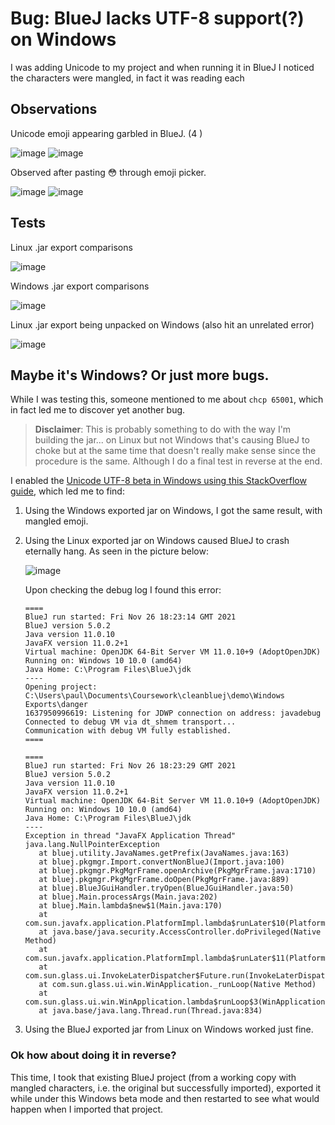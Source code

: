 # Bug: BlueJ lacks UTF-8 support(?) on Windows

I was adding Unicode to my project and when running it in BlueJ I noticed the characters were mangled, in fact it was reading each 

## Observations

Unicode emoji appearing garbled in BlueJ. (4 )

![image](https://user-images.githubusercontent.com/38285861/143617804-29a4e8b0-92b1-4f20-97a4-371ce007cdd2.png)
![image](https://user-images.githubusercontent.com/38285861/143617843-4a9aa7bd-6d35-4438-be10-2c3bca406b59.png)

Observed after pasting 😳 through emoji picker.

![image](https://user-images.githubusercontent.com/38285861/143617871-9a43b4ce-1cff-4308-9e2a-71a618e7c910.png)
![image](https://user-images.githubusercontent.com/38285861/143617864-748c0bc4-8eec-4a34-a99f-8522a3be1e0a.png)

## Tests

Linux .jar export comparisons

![image](https://user-images.githubusercontent.com/38285861/143616446-48559ce8-4e02-4aaa-ab9b-8df5f276b9e4.png)

Windows .jar export comparisons

![image](https://user-images.githubusercontent.com/38285861/143618268-aa1a5601-8f6f-4d46-9430-77392362a73b.png)

Linux .jar export being unpacked on Windows (also hit an unrelated error)

![image](https://user-images.githubusercontent.com/38285861/143618210-c3c658d6-134f-4116-add5-0d0d201a7ec4.png)

## Maybe it's Windows? Or just more bugs.

While I was testing this, someone mentioned to me about `chcp 65001`, which in fact led me to discover yet another bug.

> **Disclaimer**: This is probably something to do with the way I'm building the jar... on Linux but not Windows that's causing BlueJ to choke but at the same time that doesn't really make sense since the procedure is the same. Although I do a final test in reverse at the end.

I enabled the [Unicode UTF-8 beta in Windows using this StackOverflow guide](https://stackoverflow.com/questions/57131654/using-utf-8-encoding-chcp-65001-in-command-prompt-windows-powershell-window), which led me to find:

1. Using the Windows exported jar on Windows, I got the same result, with mangled emoji.
2. Using the Linux exported jar on Windows caused BlueJ to crash eternally hang.
   As seen in the picture below:
   
   ![image](https://user-images.githubusercontent.com/38285861/143619477-6f109b86-ee68-4cee-977d-fd61dd993768.png)

   Upon checking the debug log I found this error:
   
   ```
   ====
   BlueJ run started: Fri Nov 26 18:23:14 GMT 2021
   BlueJ version 5.0.2
   Java version 11.0.10
   JavaFX version 11.0.2+1
   Virtual machine: OpenJDK 64-Bit Server VM 11.0.10+9 (AdoptOpenJDK)
   Running on: Windows 10 10.0 (amd64)
   Java Home: C:\Program Files\BlueJ\jdk
   ----
   Opening project: C:\Users\paul\Documents\Coursework\cleanbluej\demo\Windows Exports\danger
   1637950996619: Listening for JDWP connection on address: javadebug
   Connected to debug VM via dt_shmem transport...
   Communication with debug VM fully established.
   ====

   ====
   BlueJ run started: Fri Nov 26 18:23:29 GMT 2021
   BlueJ version 5.0.2
   Java version 11.0.10
   JavaFX version 11.0.2+1
   Virtual machine: OpenJDK 64-Bit Server VM 11.0.10+9 (AdoptOpenJDK)
   Running on: Windows 10 10.0 (amd64)
   Java Home: C:\Program Files\BlueJ\jdk
   ----
   Exception in thread "JavaFX Application Thread" java.lang.NullPointerException
      at bluej.utility.JavaNames.getPrefix(JavaNames.java:163)
      at bluej.pkgmgr.Import.convertNonBlueJ(Import.java:100)
      at bluej.pkgmgr.PkgMgrFrame.openArchive(PkgMgrFrame.java:1710)
      at bluej.pkgmgr.PkgMgrFrame.doOpen(PkgMgrFrame.java:889)
      at bluej.BlueJGuiHandler.tryOpen(BlueJGuiHandler.java:50)
      at bluej.Main.processArgs(Main.java:202)
      at bluej.Main.lambda$new$1(Main.java:170)
      at com.sun.javafx.application.PlatformImpl.lambda$runLater$10(PlatformImpl.java:428)
      at java.base/java.security.AccessController.doPrivileged(Native Method)
      at com.sun.javafx.application.PlatformImpl.lambda$runLater$11(PlatformImpl.java:427)
      at com.sun.glass.ui.InvokeLaterDispatcher$Future.run(InvokeLaterDispatcher.java:96)
      at com.sun.glass.ui.win.WinApplication._runLoop(Native Method)
      at com.sun.glass.ui.win.WinApplication.lambda$runLoop$3(WinApplication.java:174)
      at java.base/java.lang.Thread.run(Thread.java:834)
   ```
3. Using the BlueJ exported jar from Linux on Windows worked just fine.

### Ok how about doing it in reverse?

This time, I took that existing BlueJ project (from a working copy with mangled characters, i.e. the original but successfully imported), exported it while under this Windows beta mode and then restarted to see what would happen when I imported that project.
